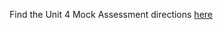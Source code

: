 Find the Unit 4 Mock Assessment directions [here](https://docs.google.com/document/d/110nPrJ4l4hx41aAVP_qyV_JKrJOtjssnvw8yRhZPQXQ)